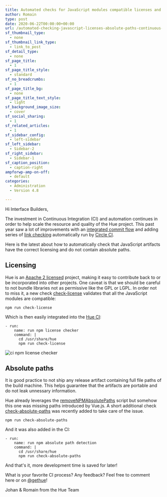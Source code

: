 ```yaml
---
title: Automated checks for JavaScript modules compatible licenses and non absolute paths with Continuous Integration
author: Romain
type: post
date: 2020-06-22T00:00:00+00:00
url: /automated-checking-javascript-licenses-absolute-paths-continuous-integration/
sf_thumbnail_type:
  - none
sf_thumbnail_link_type:
  - link_to_post
sf_detail_type:
  - none
sf_page_title:
  - 1
sf_page_title_style:
  - standard
sf_no_breadcrumbs:
  - 1
sf_page_title_bg:
  - none
sf_page_title_text_style:
  - light
sf_background_image_size:
  - cover
sf_social_sharing:
  - 1
sf_related_articles:
  - 1
sf_sidebar_config:
  - left-sidebar
sf_left_sidebar:
  - Sidebar-2
sf_right_sidebar:
  - Sidebar-1
sf_caption_position:
  - caption-right
ampforwp-amp-on-off:
  - default
categories:
  - Administration
  - Version 4.8

---
```


Hi Interface Builders,

The investment in Continuous Integration (CI) and automation continues in order to help scale the resource and quality of the Hue project. This past year saw a lot of improvements with an [integrated commit flow](https://gethue.com/improving-the-developer-productivity-with-some-continuous-integration/) and adding series of [link checking](https://gethue.com/checking-dead-links-automatically-continuous-integration/) automatically run by [Circle CI](https://circleci.com/gh/cloudera/hue).

Here is the latest about how to automatically check that JavaScript artifacts have the correct licensing and do not contain absolute paths.

## Licensing

Hue is an [Apache 2 licensed](https://www.apache.org/licenses/LICENSE-2.0) project, making it easy to contribute back to or be incorporated into other projects. One caveat is that we should be careful to not bundle libraries not as permissive like the GPL or LGPL. In order not to miss it, a new check [check-license](https://github.com/cloudera/hue/tree/master/tools/license) validates that all the JavaScript modules are compatible:

    npm run check-license

Which is then easily integrated into the [Hue CI](https://github.com/cloudera/hue/blob/master/.circleci/config.yml#L124):

    - run:
        name: run npm license checker
        command: |
          cd /usr/share/hue
          npm run check-license

![ci npm license checker](https://cdn.gethue.com/uploads/2020/06/ci-nmp-license-checker.png)

## Absolute paths

It is good practice to not ship any release artifact containing full file paths of the build machine. This helps guarantee that the artifacts are portable and do not leak unnessary information.

Hue already leverages the [removeNPMAbsolutePaths](https://github.com/juanjoDiaz/removeNPMAbsolutePaths) script but somehow this one was missing paths introduced by Vue.js. A short additional check [check-absolute-paths](https://github.com/cloudera/hue/tree/master/tools/detect-absolute-paths) was recently added to take care of the issue.

    npm run check-absolute-paths

And it was also added in the CI:

    - run:
        name: run npm absolute path detection
        command: |
          cd /usr/share/hue
          npm run check-absolute-paths

And that's it, more development time is saved for later!

What is your favorite CI process? Any feedback? Feel free to comment here or on [@gethue](https://twitter.com/gethue)!

Johan & Romain from the Hue Team
